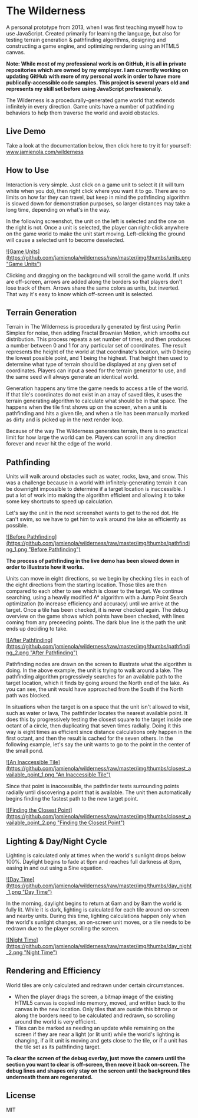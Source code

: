 # The Wilderness
  
A personal prototype from 2013, when I was first teaching myself how to use JavaScript. Created primarily for learning the language, but also for testing terrain generation & pathfinding algorithms, designing and constructing a game engine, and optimizing rendering using an HTML5 canvas.
  
**Note: While most of my professional work is on GitHub, it is all in private repositories which are owned by my employer. I am currently working on updating GitHub with more of my personal work in order to have more publically-accessible code samples. This project is several years old and represents my skill set before using JavaScript professionally.**
  
The Wilderness is a procedurally-generated game world that extends infinitely in every direction. Game units have a number of pathfinding behaviors to help them traverse the world and avoid obstacles.

## Live Demo

Take a look at the documentation below, then click here to try it for yourself:
<a href="http://www.jamienola.com/wilderness" target="_blank">www.jamienola.com/wilderness</a>

## How to Use

Interaction is very simple. Just click on a game unit to select it (it will turn white when you do), then right click where you want it to go. There are no limits on how far they can travel, but keep in mind the pathfinding algorithm is slowed down for demonstration purposes, so larger distances may take a long time, depending on what's in the way. 

In the following screenshot, the unit on the left is selected and the one on the right is not. Once a unit is selected, the player can right-click anywhere on the game world to make the unit start moving. Left-clicking the ground will cause a selected unit to become deselected.

<a href="https://raw.githubusercontent.com/jamienola/wilderness/master/img/units.png" target="_blank">
![Game Units](https://github.com/jamienola/wilderness/raw/master/img/thumbs/units.png "Game Units")
</a>

Clicking and dragging on the background will scroll the game world. If units are off-screen, arrows are added along the borders so that players don't lose track of them. Arrows share the same colors as units, but inverted. That way it's easy to know which off-screen unit is selected.

## Terrain Generation

Terrain in The Wilderness is procedurally generated by first using Perlin Simplex for noise, then adding Fractal Brownian Motion, which smooths out distribution. This process repeats a set number of times, and then produces a number between 0 and 1 for any particular set of coordinates. The result represents the height of the world at that coordinate's location, with 0 being the lowest possible point, and 1 being the highest. That height then used to determine what type of terrain should be displayed at any given set of coordinates. Players can input a seed for the terrain generator to use, and the same seed will always generate an identical world. 

Generation happens any time the game needs to access a tile of the world. If that tile's coordinates do not exist in an array of saved tiles, it uses the terrain generating algorithm to calculate what should be in that space. The happens when the tile first shows up on the screen, when a unit is pathfinding and hits a given tile, and when a tile has been manually marked as dirty and is picked up in the next render loop.
  
Because of the way The Wilderness generates terrain, there is no practical limit for how large the world can be. Players can scroll in any direction forever and never hit the edge of the world.

## Pathfinding

Units will walk around obstacles such as water, rocks, lava, and snow. This was a challenge because in a world with infinitely-generating terrain it can be downright impossible to determine if a target location is inaccessible. I put a lot of work into making the algorithm efficient and allowing it to take some key shortcuts to speed up calculation.

Let's say the unit in the next screenshot wants to get to the red dot. He can't swim, so we have to get him to walk around the lake as efficiently as possible.

<a href="https://raw.githubusercontent.com/jamienola/wilderness/master/img/pathfinding_1.png" target="_blank">
![Before Pathfinding](https://github.com/jamienola/wilderness/raw/master/img/thumbs/pathfinding_1.png "Before Pathfinding")
</a>

**The process of pathfinding in the live demo has been slowed down in order to illustrate how it works.**

Units can move in eight directions, so we begin by checking tiles in each of the eight directions from the starting location. Those tiles are then compared to each other to see which is closer to the target. We continue searching, using a heavily modified A* algorithm with a Jump Point Search optimization (to increase efficiency and accuracy) until we arrive at the target. Once a tile has been checked, it is never checked again. The debug overview on the game shows which points have been checked, with lines coming from any preceeding points. The dark blue line is the path the unit ends up deciding to take.

<a href="https://raw.githubusercontent.com/jamienola/wilderness/master/img/pathfinding_2.png" target="_blank">
![After Pathfinding](https://github.com/jamienola/wilderness/raw/master/img/thumbs/pathfinding_2.png "After Pathfinding")
</a>

Pathfinding nodes are drawn on the screen to illustrate what the algorithm is doing. In the above example, the unit is trying to walk around a lake. The pathfinding algorithm progressively searches for an available path to the target location, which it finds by going around the North end of the lake. As you can see, the unit would have approached from the South if the North path was blocked.

In situations when the target is on a space that the unit isn't allowed to visit, such as water or lava, The pathfinder locates the nearest available point. It does this by progressively testing the closest square to the target inside one octant of a circle, then duplicating that seven times radially. Doing it this way is eight times as efficient since distance calculations only happen in the first octant, and then the result is cached for the seven others. In the following example, let's say the unit wants to go to the point in the center of the small pond.

<a href="https://raw.githubusercontent.com/jamienola/wilderness/master/img/closest_available_point_1.png" target="_blank">
![An Inaccessible Tile](https://github.com/jamienola/wilderness/raw/master/img/thumbs/closest_available_point_1.png "An Inaccessible Tile")
</a>

Since that point is inaccessible, the pathfinder tests surrounding points radially until discovering a point that is available. The unit then automatically begins finding the fastest path to the new target point.

<a href="https://raw.githubusercontent.com/jamienola/wilderness/master/img/closest_available_point_2.png" target="_blank">
![Finding the Closest Point](https://github.com/jamienola/wilderness/raw/master/img/thumbs/closest_available_point_2.png "Finding the Closest Point")
</a>

## Lighting & Day/Night Cycle

Lighting is calculated only at times when the world's sunlight drops below 100%. Daylight begins to fade at 6pm and reaches full darkness at 8pm, easing in and out using a Sine equation.

<a href="https://raw.githubusercontent.com/jamienola/wilderness/master/img/day_night_1.png" target="_blank">
![Day Time](https://github.com/jamienola/wilderness/raw/master/img/thumbs/day_night_1.png "Day Time")
</a>

In the morning, daylight begins to return at 6am and by 8am the world is fully lit. While it is dark, lighting is calculated for each tile around on-screen and nearby units. During this time, lighting calculations happen only when the world's sunlight changes, an on-screen unit moves, or a tile needs to be redrawn due to the player scrolling the screen.

<a href="https://raw.githubusercontent.com/jamienola/wilderness/master/img/day_night_2.png" target="_blank">
![Night Time](https://github.com/jamienola/wilderness/raw/master/img/thumbs/day_night_2.png "Night Time")
</a>

## Rendering and Efficiency

World tiles are only calculated and redrawn under certain circumstances. 
* When the player drags the screen, a bitmap image of the existing HTML5 canvas is copied into memory, moved, and written back to the canvas in the new location. Only tiles that are ouside this bitmap or along the borders need to be calculated and redrawn, so scrolling around the world is very efficient.
* Tiles can be marked as needing an update while remaining on the screen if they are near a light (or lit unit) while the world's lighting is changing, if a lit unit is moving and gets close to the tile, or if a unit has the tile set as its pathfinding target.

**To clear the screen of the debug overlay, just move the camera until the section you want to clear is off-screen, then move it back on-screen. The debug lines and shapes only stay on the screen until the background tiles underneath them are regenerated.**

## License

  MIT